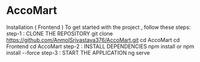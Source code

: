 # AccoMart

Installation ( Frontend )
	To get started with the project , follow these steps:
		step-1 :  CLONE THE REPOSITORY
			  git clone https://github.com/AnmolSrivastava376/AccoMart.git
			  cd AccoMart
			  cd Frontend 
			  cd AccoMart
		step-2 : INSTALL DEPENDENCIES 
			   npm install 
				or 
			   npm install --force 
		step-3 : START THE APPLICATION
			  ng serve 
	

